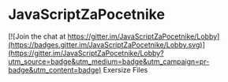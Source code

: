 # JavaScriptZaPocetnike

[![Join the chat at https://gitter.im/JavaScriptZaPocetnike/Lobby](https://badges.gitter.im/JavaScriptZaPocetnike/Lobby.svg)](https://gitter.im/JavaScriptZaPocetnike/Lobby?utm_source=badge&utm_medium=badge&utm_campaign=pr-badge&utm_content=badge)
Exersize Files
